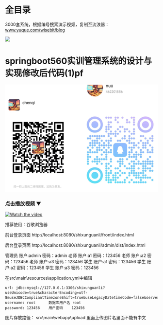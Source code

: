 # 全目录

3000套系统，根据编号搜索演示视频，复制至流浪器：www.yuque.com/wisebit/blog


![](https://bitwise.oss-cn-heyuan.aliyuncs.com/2024/11/06/qq_wechat.png)

# springboot560实训管理系统的设计与实现修改后代码(1)pf

![picture](https://raw.githubusercontent.com/GraduationProject-springboot/.github/main/img/wx.png)

### 点击播放视频 ▼
[![Watch the video](https://i.sstatic.net/Vp2cE.png)](https://www.bilibili.com/video/BV1eMbYemE1U?p=58)


推荐使用：谷歌浏览器

前台登录页面
http://localhost:8080/shixunguanli/front/index.html

后台登录页面
http://localhost:8080/shixunguanli/admin/dist/index.html

管理员				账户:admin 		密码：admin
老师				账户:a1 		密码：123456
老师				账户:a2 		密码：123456
老师				账户:a3 		密码：123456
学生				账户:a1 		密码：123456
学生				账户:a2 		密码：123456
学生				账户:a3 		密码：123456

在src\main\resources\application.yml中编辑

	url: jdbc:mysql://127.0.0.1:3306/shixunguanli?useUnicode=true&characterEncoding=utf-8&useJDBCCompliantTimezoneShift=true&useLegacyDatetimeCode=false&serverTimezone=GMT%2B8
	username: root	    数据库用户名 root
	password: 123456	用户密码    123456


图片存放路径： src\main\webapp\upload 里面上传图片名里面不能有中文











